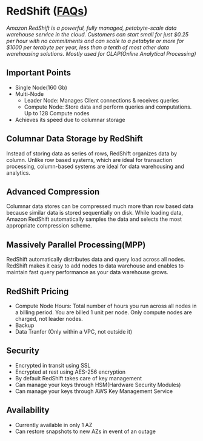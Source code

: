 # RedShift ([FAQs](https://aws.amazon.com/redshift/faqs/))

*Amazon RedShift is a powerful, fully managed, petabyte-scale data warehouse service in the cloud. Customers can start small for just $0.25 per hour with no commitments and can scale to a petabyte or more for $1000 per terabyte per year, less than a tenth of most other data warehousing solutions. Mostly used for OLAP(Online Analytical Processing)*

## Important Points
 - Single Node(160 Gb)
 - Multi-Node
 	- Leader Node: Manages Client connections & receives queries
 	- Compute Node: Store data and perform queries and computations. Up to 128 Compute nodes
 - Achieves its speed due to columnar storage

## Columnar Data Storage by RedShift
Instead of storing data as series of rows, RedShift organizes data by column. Unlike row based systems, which are ideal for transaction processing, column-based systems are ideal for data warehousing and analytics.

## Advanced Compression
Columnar data stores can be compressed much more than row based data because similar data is stored sequentially on disk. While loading data, Amazon RedShift automatically samples the data and selects the most appropriate compression scheme.

## Massively Parallel Processing(MPP)
RedShift automatically distributes data and query load across all nodes. RedShift makes it easy to add nodes to data warehouse and enables to maintain fast query performance as your data warehouse grows.

## RedShift Pricing
 - Compute Node Hours: Total number of hours you run across all nodes in a billing period. You are billed 1 unit per node. Only compute nodes are charged, not leader nodes.
 - Backup
 - Data Tranfer (Only within a VPC, not outside it)

## Security
 - Encrypted in transit using SSL
 - Encrypted at rest using AES-256 encryption
 - By default RedShift takes care of key management
 - Can manage your keys through HSM(Hardware Security Modules)
 - Can manage your keys through AWS Key Management Service

## Availability
 - Currently available in only 1 AZ
 - Can restore snapshots to new AZs in event of an outage   